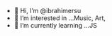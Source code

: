 - 👋 Hi, I’m @ibrahimersu
- 👀 I’m interested in ...Music, Art, 
- 🌱 I’m currently learning ...JS


<!---
ibrahimersu/ibrahimersu is a ✨ special ✨ repository because its `README.md` (this file) appears on your GitHub profile.
You can click the Preview link to take a look at your changes.
--->
